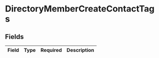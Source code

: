 # DirectoryMemberCreateContactTags


## Fields

| Field       | Type        | Required    | Description |
| ----------- | ----------- | ----------- | ----------- |